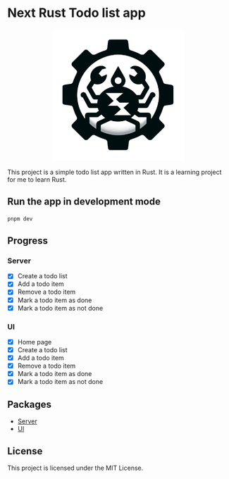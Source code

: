 # Next Rust Todo list app

<!-- Logo centered -->

<p align="center">
  <img src="packages/ui/public/logo.png" alt="Next Rust Todo list app" width="300" />
</p>

This project is a simple todo list app written in Rust. It is a learning project for me to learn Rust.

## Run the app in development mode

```bash
pnpm dev
```

## Progress

### Server

- [x] Create a todo list
- [x] Add a todo item
- [x] Remove a todo item
- [x] Mark a todo item as done
- [x] Mark a todo item as not done

### UI

- [x] Home page
- [x] Create a todo list
- [x] Add a todo item
- [x] Remove a todo item
- [x] Mark a todo item as done
- [x] Mark a todo item as not done

## Packages

- [Server](/packages/server/)
- [UI](/packages/ui/)

## License

This project is licensed under the MIT License.
